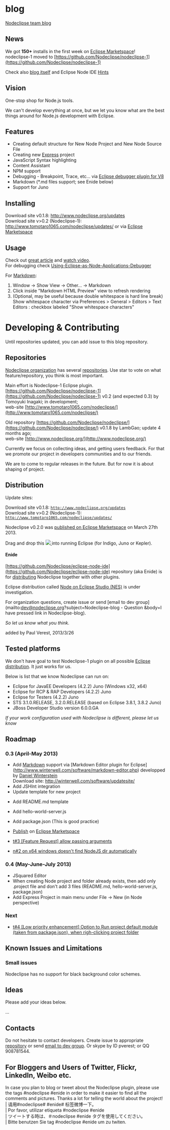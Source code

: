 # blog

[Nodeclipse team blog](https://github.com/Nodeclipse/nodeclipse-blog#blog)

## News

We got **150+** installs in the first week on [Eclipse Marketspace](http://marketplace.eclipse.org/content/nodeclipse)!  
nodeclipse-1 moved to [https://github.com/Nodeclipse/nodeclipse-1](https://github.com/Nodeclipse/nodeclipse-1)

Check also [blog itself](https://github.com/Nodeclipse/nodeclipse-blog/blob/master/Blog.md) and 
 Eclipse Node IDE [Hints](https://github.com/Nodeclipse/eclipse-node-ide/blob/master/Hints.md)

## Vision

One-stop shop for Node.js tools.

We can't develop everything at once, but we let you know what are the best things around for Node.js development with Eclipse.

## Features

* Creating default structure for New Node Project and New Node Source File 
* Creating new [Express](http://expressjs.com/) project
* JavaScript Syntax highlighting
* Content Assistant
* NPM support
* Debugging - Breakpoint, Trace, etc... via [Eclipse debugger plugin for V8](http://code.google.com/p/chromedevtools/)
* Markdown (*.md files support; see Enide below) 
* Support for Juno

## Installing

Download site v0.1.8: http://www.nodeclipse.org/updates  
Download site v>0.2 (Nodeclipse-1): http://www.tomotaro1065.com/nodeclipse/updates/
or via [Eclipse Marketspace](http://marketplace.eclipse.org/content/nodeclipse)

## Usage

Check out [great article](http://www.tomotaro1065.com/nodeclipse/) and [watch video](http://tomotaro1065.github.com/nodeclipse/index2.htm).    
For debugging check [Using-Eclipse-as-Node-Applications-Debugger]( https://github.com/joyent/node/wiki/Using-Eclipse-as-Node-Applications-Debugger)

For [Markdown](http://daringfireball.net/projects/markdown/dingus): 

1. Window -> Show View -> Other... -> Markdown
2. Click inside "Markdown HTML Preview" view to refresh rendering
3. (Optional, may be useful because double whitespace is hard line break) 
	Show whitespace character via Preferences > General > Editors > Text Editors : checkbox labeled "Show whitespace characters"

# Developing & Contributing

Until repositories updated, you can add issue to this blog repository.

## Repositories

[Nodeclipse organization](https://github.com/Nodeclipse/) has several [repositories](https://github.com/Nodeclipse/repositories).
 Use star to vote on what feature/repository, you think is most important.

Main effort is Nodeclipse-1 Eclipse plugin. 
[https://github.com/Nodeclipse/nodeclipse-1](https://github.com/Nodeclipse/nodeclipse-1) v0.2
 (and expected 0.3) by Tomoyuki Inagaki; in development;  
 web-site [http://www.tomotaro1065.com/nodeclipse/](http://www.tomotaro1065.com/nodeclipse/)

Old repository [https://github.com/Nodeclipse/nodeclipse/](https://github.com/Nodeclipse/nodeclipse/) v0.1.8 by LambGao; update 4 months ago;  
 web-site [http://www.nodeclipse.org/](http://www.nodeclipse.org/)
 
Currently we focus on collecting ideas, and getting users feedback. 
 For that we promote our project in developers communities and to our friends.
 
We are to come to regular releases in the future. But for now it is about shaping of project.

## Distribution

Update sites:

Download site v0.1.8: <code>http://www.nodeclipse.org/updates</code>  
Download site v>0.2 (Nodeclipse-1): <code>http://www.tomotaro1065.com/nodeclipse/updates/</code>  

Nodeclipse v0.2.0 was [published on Eclipse Marketspace](http://marketplace.eclipse.org/content/nodeclipse) on March 27th 2013.

Drag and drop this
<a href="http://marketplace.eclipse.org/marketplace-client-intro?mpc_install=759140" title="Drag and drop into a running Eclipse Indigo workspace to install Nodeclipse-1">
  <img src="http://marketplace.eclipse.org/sites/all/modules/custom/marketplace/images/installbutton.png"/>
</a>
into running Eclipse (for Indigo, Juno or Kepler).

#### Enide

[https://github.com/Nodeclipse/eclipse-node-ide](https://github.com/Nodeclipse/eclipse-node-ide) repository (aka Enide)
 is for [distributing](https://raw.github.com/Nodeclipse/eclipse-node-ide/master/EclipseNodeIDE-0.2.p2f) Nodeclipse together with other plugins.

Eclipse distribution called [Node on Eclipse Studio (NES)](https://github.com/Nodeclipse/Node-Eclipse-Studio) is under investigation.

For organization questions, create issue or send [email to dev group](mailto:dev@nodeclipse.org?subject=Nodeclipse-blog - Question
&body=I have pressed link in Nodeclipse-blog). 

*So let us know what you think.*
 
added by Paul Verest, 2013/3/26

## Tested platforms

We don't have goal to test Nodeclipse-1 plugin on all possible [Eclipse distribution](http://www.eclipse.org/downloads/). It just works for us.

Below is list that we know Nodeclipse can run on:

- Eclipse for JavaEE Developers (4.2.2) Juno (Windows x32, x64)
- Eclipse for RCP & RAP Developers (4.2.2) Juno
- Eclipse for Testers (4.2.2) Juno 
- STS 3.1.0.RELEASE, 3.2.0.RELEASE (based on Eclipse 3.8.1, 3.8.2 Juno) 
- JBoss Developer Studio version 6.0.0.GA

*If your work configuration used with Nodeclipse is different, please let us know*

## Roadmap

### 0.3 (April-May 2013)

- Add [Markdown](http://daringfireball.net/projects/markdown/dingus) support via [Markdown Editor plugin for Eclipse]
(http://www.winterwell.com/software/markdown-editor.php) developped by [Daniel Winterstein](http://winterstein.me.uk)  
	Download site: http://winterwell.com/software/updatesite/
- Add JSHInt integration	
- Update template for new project
* Add README.md template
* Add hello-world-server.js
* Add package.json (This is good practice)
* [Publish](http://marketplace.eclipse.org/quickstart) on [Eclipse Marketspace](http://marketplace.eclipse.org/content/nodeclipse)

* [t#3 [Feature Request] allow passing arguments](https://github.com/tomotaro1065/nodeclipse/issues/3)  
* [n#2 on x64 windows doesn't find NodeJS dir automatically](https://github.com/Nodeclipse/nodeclipse/issues/2)

### 0.4 (May-June-July 2013)

- JSquared Editor
- When creating Node project and folder already exists, then add only .project file and don't add 3 files (README.md, hello-world-server.js, package.json)
- Add Express Project in main menu under File -> New (in Node perspective)

### Next

* [t#4 [Low priority enhancement] Option to Run project default module (taken from package.json), 
 when righ-clicking project folder](https://github.com/tomotaro1065/nodeclipse/issues/4)


## Known Issues and Limitations

### Small issues

Nodeclipse has no support for black background color schemes.

## Ideas

Please add your ideas below. 

...

## Contacts
Do not hesitate to contact developers. 
Create issue to appropriate [repository](https://github.com/Nodeclipse/repositories) or send [email to dev group](mailto:dev@nodeclipse.org).
Or skype by ID pverest; or QQ 908781544.

## For Bloggers and Users of Twitter, Flickr, LinkedIn, Weibo etc.

In case you plan to blog or tweet about the Nodeclipse plugin, please use the tags #nodeclipse #enide
 in order to make it easier to find all the comments and pictures. Thanks a lot for telling the world about the project!  
  | 请用#nodeclipse# #enide# 标签微博一下。   
  | Por favor, utilizar etiqueta #nodeclipse #enide   
  | ツイートする時は、＃nodeclipse #enide タグを使用してください。    
  | Bitte benutzen Sie tag #nodeclipse #enide um zu twiten.  

